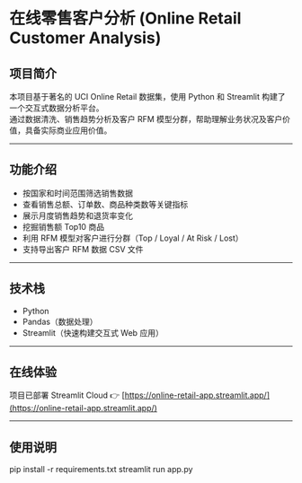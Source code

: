 # 在线零售客户分析 (Online Retail Customer Analysis)

## 项目简介

本项目基于著名的 UCI Online Retail 数据集，使用 Python 和 Streamlit 构建了一个交互式数据分析平台。  
通过数据清洗、销售趋势分析及客户 RFM 模型分群，帮助理解业务状况及客户价值，具备实际商业应用价值。

---

## 功能介绍

- 按国家和时间范围筛选销售数据  
- 查看销售总额、订单数、商品种类数等关键指标  
- 展示月度销售趋势和退货率变化  
- 挖掘销售额 Top10 商品  
- 利用 RFM 模型对客户进行分群（Top / Loyal / At Risk / Lost）  
- 支持导出客户 RFM 数据 CSV 文件  

---

## 技术栈

- Python  
- Pandas（数据处理）  
- Streamlit（快速构建交互式 Web 应用）  

---

## 在线体验

项目已部署 Streamlit Cloud
👉 [https://online-retail-app.streamlit.app/](https://online-retail-app.streamlit.app/)

---
## 使用说明
   pip install -r requirements.txt
   streamlit run app.py
